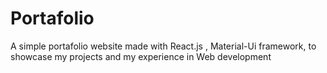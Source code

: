 # Portafolio

A simple portafolio website made with React.js , Material-Ui framework, to showcase my projects and my experience in Web development